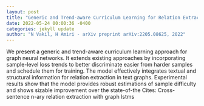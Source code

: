 ```yaml
--- 
layout: post 
title: "Generic and Trend-aware Curriculum Learning for Relation Extraction in Graph Neural Networks" 
date: 2022-05-24 00:00:36 -0400 
categories: jekyll update 
author: "N Vakil, H Amiri - arXiv preprint arXiv:2205.08625, 2022" 
--- 
```

We present a generic and trend-aware curriculum learning approach for graph neural networks. It extends existing approaches by incorporating sample-level loss trends to better discriminate easier from harder samples and schedule them for training. The model effectively integrates textual and structural information for relation extraction in text graphs. Experimental results show that the model provides robust estimations of sample difficulty and shows sizable improvement over the state-of-the Cites: Cross-sentence n-ary relation extraction with graph lstms